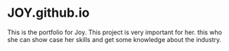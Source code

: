 # JOY.github.io
This is the portfolio for Joy. This project is very important for her. this who she can show case her skills and get some knowledge about the industry.   
